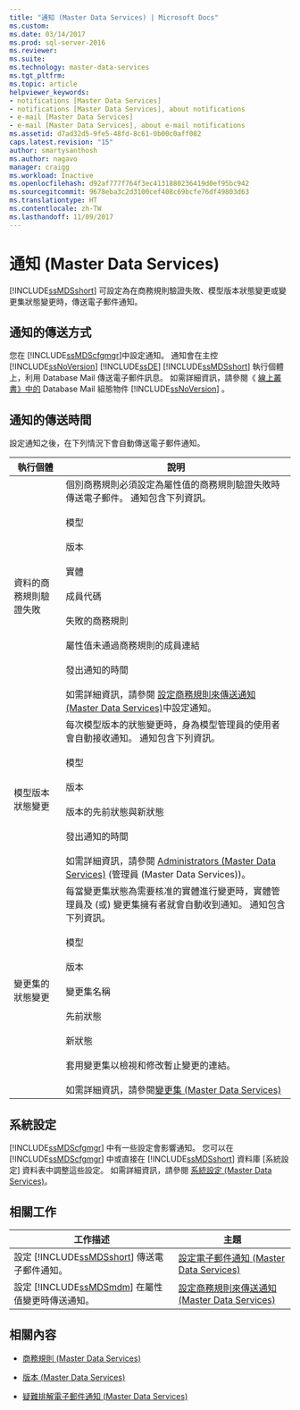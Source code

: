 ```yaml
---
title: "通知 (Master Data Services) | Microsoft Docs"
ms.custom: 
ms.date: 03/14/2017
ms.prod: sql-server-2016
ms.reviewer: 
ms.suite: 
ms.technology: master-data-services
ms.tgt_pltfrm: 
ms.topic: article
helpviewer_keywords:
- notifications [Master Data Services]
- notifications [Master Data Services], about notifications
- e-mail [Master Data Services]
- e-mail [Master Data Services], about e-mail notifications
ms.assetid: d7ad32d5-9fe5-48fd-8c61-0b00c0aff082
caps.latest.revision: "15"
author: smartysanthosh
ms.author: nagavo
manager: craigg
ms.workload: Inactive
ms.openlocfilehash: d92af777f764f3ec4131880236419d0ef95bc942
ms.sourcegitcommit: 9678eba3c2d3100cef408c69bcfe76df49803d63
ms.translationtype: HT
ms.contentlocale: zh-TW
ms.lasthandoff: 11/09/2017
---
```

# <a name="notifications-master-data-services"></a>通知 (Master Data Services)
  [!INCLUDE[ssMDSshort](../includes/ssmdsshort-md.md)] 可設定為在商務規則驗證失敗、模型版本狀態變更或變更集狀態變更時，傳送電子郵件通知。  
  
## <a name="how-notifications-are-sent"></a>通知的傳送方式  
 您在 [!INCLUDE[ssMDScfgmgr](../includes/ssmdscfgmgr-md.md)]中設定通知。 通知會在主控 [!INCLUDE[ssNoVersion](../includes/ssnoversion-md.md)] [!INCLUDE[ssDE](../includes/ssde-md.md)]  [!INCLUDE[ssMDSshort](../includes/ssmdsshort-md.md)] 執行個體上，利用 Database Mail 傳送電子郵件訊息。 如需詳細資訊，請參閱《 [線上叢書》中的](../relational-databases/database-mail/database-mail-configuration-objects.md) Database Mail 組態物件 [!INCLUDE[ssNoVersion](../includes/ssnoversion-md.md)] 。  
  
## <a name="when-notifications-are-sent"></a>通知的傳送時間  
 設定通知之後，在下列情況下會自動傳送電子郵件通知。  
  
|執行個體|說明|  
|--------------|-----------------|  
|資料的商務規則驗證失敗|個別商務規則必須設定為屬性值的商務規則驗證失敗時傳送電子郵件。 通知包含下列資訊。<br /><br /> 模型<br /><br /> 版本<br /><br /> 實體<br /><br /> 成員代碼<br /><br /> 失敗的商務規則<br /><br /> 屬性值未通過商務規則的成員連結<br /><br /> 發出通知的時間<br /><br /> 如需詳細資訊，請參閱 [設定商務規則來傳送通知 &#40;Master Data Services&#41;](../master-data-services/configure-business-rules-to-send-notifications-master-data-services.md)中設定通知。|  
|模型版本狀態變更|每次模型版本的狀態變更時，身為模型管理員的使用者會自動接收通知。 通知包含下列資訊。<br /><br /> 模型<br /><br /> 版本<br /><br /> 版本的先前狀態與新狀態<br /><br /> 發出通知的時間<br /><br /> 如需詳細資訊，請參閱 [Administrators &#40;Master Data Services&#41;](../master-data-services/administrators-master-data-services.md) (管理員 (Master Data Services))。|  
|變更集的狀態變更|每當變更集狀態為需要核准的實體進行變更時，實體管理員及 (或) 變更集擁有者就會自動收到通知。 通知包含下列資訊。<br /><br /> 模型<br /><br /> 版本<br /><br /> 變更集名稱<br /><br /> 先前狀態<br /><br /> 新狀態<br /><br /> 套用變更集以檢視和修改暫止變更的連結。<br /><br /> 如需詳細資訊，請參閱[變更集 &#40;Master Data Services&#41;](../master-data-services/changesets-master-data-services.md)|  
  
## <a name="system-settings"></a>系統設定  
 [!INCLUDE[ssMDScfgmgr](../includes/ssmdscfgmgr-md.md)] 中有一些設定會影響通知。 您可以在 [!INCLUDE[ssMDScfgmgr](../includes/ssmdscfgmgr-md.md)] 中或直接在 [!INCLUDE[ssMDSshort](../includes/ssmdsshort-md.md)] 資料庫 [系統設定] 資料表中調整這些設定。 如需詳細資訊，請參閱 [系統設定 &#40;Master Data Services&#41;](../master-data-services/system-settings-master-data-services.md)。  
  
## <a name="related-tasks"></a>相關工作  
  
|工作描述|主題|  
|----------------------|-----------|  
|設定 [!INCLUDE[ssMDSshort](../includes/ssmdsshort-md.md)] 傳送電子郵件通知。|[設定電子郵件通知 &#40;Master Data Services&#41;](../master-data-services/configure-email-notifications-master-data-services.md)|  
|設定 [!INCLUDE[ssMDSmdm](../includes/ssmdsmdm-md.md)] 在屬性值變更時傳送通知。|[設定商務規則來傳送通知 &#40;Master Data Services&#41;](../master-data-services/configure-business-rules-to-send-notifications-master-data-services.md)|  
  
## <a name="related-content"></a>相關內容  
  
-   [商務規則 &#40;Master Data Services&#41;](../master-data-services/business-rules-master-data-services.md)  
  
-   [版本 &#40;Master Data Services&#41;](../master-data-services/versions-master-data-services.md)  
  
-   [疑難排解電子郵件通知 (Master Data Services)](http://social.technet.microsoft.com/wiki/contents/articles/troubleshooting-email-notifications-master-data-services.aspx)  
  
  
